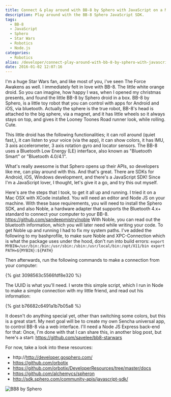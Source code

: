 ```yaml
---
title: Connect & play around with BB-8 by Sphero with JavaScript on a Mac
description: Play around with the BB-8 Sphero JavaScript SDK.
tags:
  - BB-8
  - JavaScript
  - Sphero
  - Star Wars
  - Robotics
  - Node.js
categories:
  - Robotics
alias: /developer/connect-play-around-with-bb-8-by-sphero-with-javascript-on-a-mac/
date: 2016-01-02 12:07:16
---
```


I'm a huge Star Wars fan, and like most of you, i've seen The Force Awakens as well. I immediately felt in love with BB-8. The little white orange droid. So you can imagine, how happy I was, when I opened my christmas presents, and found the little BB-8 by Sphero droid in a box. BB-8 by Sphero, is a little toy robot that you can control with apps for Android and iOS, via bluetooth. Actually the sphere is the true robot, BB-8's head is attached to the big sphere, via a magnet, and it has little wheels so it always stays on top, and gives it the Looney Toones Road runner look, while rolling. Cute. 

This little droid has the following functionalities; it can roll around (quiet fast,), 
it can listen to your voice (via the app), it can show colors, it has IMU, 3 axis accelerometer, 3 axis rotation gyro and locator sensors.
The BB-8 uses a Bluetooth Low Energy (LE) interface, also known as "Bluetooth Smart" or "Bluetooth 4.0/4.1". 

What's really awesome is that Sphero opens up their APIs, so developers like me, can play around with this. And that's great. There are SDKs for Android, iOS, Windows development, and there's a JavaScript SDK! Since I'm a JavaScript lover, I thought, let's give it a go, and try this out myself.

<!--more-->

Here's are the steps that I took, to get it all up and running. I tried it on a Mac OSX with XCode installed. You will need an editor and Node JS on your machine. With these base requirements, you will need to install the Sphero SDK, and also Noble, a hardware adapter that supports the Bluetooth 4.x+ standard to connect your computer to your BB-8. https://github.com/sandeepmistry/noble
With Noble, you can read out the bluetooth information, which you will later need while writing your code. To get Noble up and running I had to fix my system paths. I've added the following to my bashprofile, to make sure Noble and XPC-Connection which is what the package uses under the hood, don't run into build errors: `export MYBIN=/usr/bin:/bin:/usr/sbin:/sbin:/usr/local/bin:/opt/X11/bin export PATH=${MYBIN}:${PATH}` 

Then afterwards, run the following commands to make a connection from your computer:

{% gist 3098563c5566fdf8e320 %}

The UUID is what you'll need. I wrote this simple script, which I run in Node to make a simple connection with my little friend, and read out his information:

{% gist b76682c6491a1b7b05a8 %}

It doesn't do anything special yet, other than switching some colors, but this is a great start. My next goal will be to create my own Sencha universal app, to control BB-8 via a web interface. I'll need a Node JS Express back-end for that: Once, I'm done with that I can share this, in another blog post, but here's a start: https://github.com/savelee/bb8-starwars

For now, take a look into these resources:

* http://http://developer.gosphero.com/
* https://github.com/orbotix
* https://github.com/orbotix/DeveloperResources/tree/master/docs
* https://github.com/alchemycs/spheron
* http://sdk.sphero.com/community-apis/javascript-sdk/

![BB8 by Sphero](/images/sphero.jpg)
